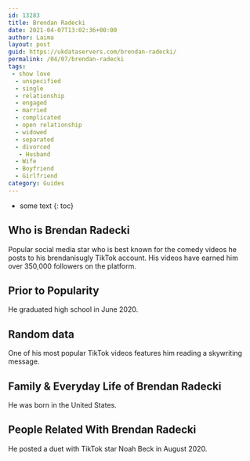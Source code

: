 ```yaml
---
id: 13283
title: Brendan Radecki
date: 2021-04-07T13:02:36+00:00
author: Laima
layout: post
guid: https://ukdataservers.com/brendan-radecki/
permalink: /04/07/brendan-radecki
tags:
 - show love
  - unspecified
  - single
  - relationship
  - engaged
  - married
  - complicated
  - open relationship
  - widowed
  - separated
  - divorced
   - Husband
  - Wife
  - Boyfriend
  - Girlfriend
category: Guides
---
```


* some text
{: toc}


## Who is Brendan Radecki
                  
                  
                  
Popular social media star who is best known for the comedy videos he posts to his brendanisugly TikTok account. His videos have earned him over 350,000 followers on the platform. 
                  
              
            
              
            
                
                
                
## Prior to Popularity
                  
                  
                  
He graduated high school in June 2020. 
                  
              
            
              
            
                
                
                
## Random data
                  
                  
                  
One of his most popular TikTok videos features him reading a skywriting message. 
                  
              
            
              
            
                
                
                
## Family & Everyday Life of Brendan Radecki
                  
                  
                  
He was born in the United States. 
                  
              
            
              
            
                
                
                
## People Related With Brendan Radecki
                  
                  
                  
He posted a duet with TikTok star Noah Beck in August 2020. 
                  
              
            
              
            
                
              
            
              
              
            
            
              
            
          
          
          